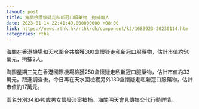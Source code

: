 ```yaml
---
layout: post
title: 海關檢獲懷疑走私新冠口服藥物　拘捕兩人
date: 2023-01-14 22:41:49.000000000 +08:00
link: https://news.rthk.hk/rthk/ch/component/k2/1683923-20230114.htm
categories: rthk
---
```


海關在香港機場和天水圍合共檢獲380盒懷疑走私新冠口服藥物，估計市值約50萬元，拘捕2人。

海關星期三先在香港國際機場檢獲250盒懷疑走私新冠口服藥物，估計市值約33萬元。跟進調查後，今日再在天水圍檢獲另外130盒懷疑走私新冠口服藥物，估計市值約17萬元。

兩名分別34和40歲男女懷疑涉案被捕。海關明天會見傳媒交代行動詳情。
